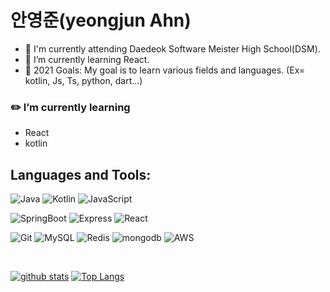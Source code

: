
#  안영준(yeongjun Ahn)

- 🔭 I'm currently attending Daedeok Software Meister High School(DSM).
- 🌱 I’m currently learning React.
- 🥅 2021 Goals: My goal is to learn various fields and languages.
  (Ex= kotlin, Js, Ts, python, dart...)

### :pencil2: I’m currently learning

- React 
- kotlin

## Languages and Tools:
<!--**- Language**  -->

![Java](https://img.shields.io/badge/Java-%E2%98%85%E2%98%85%E2%98%85%E2%98%85%E2%98%86-red?style=flat-square&logo=Java&logoColor=white&labelColor=red) ![Kotlin](https://img.shields.io/badge/Kotlin-%E2%98%85%E2%98%85%E2%98%85%E2%98%86%E2%98%86-blue?style=flat-square&logo=Kotlin&logoColor=white&labelColor=blue) ![JavaScript](https://img.shields.io/badge/JavaScript-%E2%98%85%E2%98%85%E2%98%85%E2%98%86%E2%98%86-yellow?style=flat-square&logo=JavaScript&logoColor=white&labelColor=yellow)

<!--**- Framework**  -->

![SpringBoot](https://img.shields.io/badge/SpringBoot-%E2%98%85%E2%98%85%E2%98%85%E2%98%85%E2%98%86-limegreen?style=flat-square&logo=Spring&logoColor=white&labelColor=limegreen) ![Express](https://img.shields.io/badge/Express-%E2%98%85%E2%98%85%E2%98%85%E2%98%86%E2%98%86-darkslategray?style=flat-square&logo=Express&logoColor=white&labelColor=darkslategray) ![React](https://img.shields.io/badge/React-%E2%98%85%E2%98%86%E2%98%86%E2%98%86%E2%98%86-deepskyblue?style=flat-square&logo=React&logoColor=white&labelColor=deepskyblue)

<!--**- Sub**  -->

![Git](https://img.shields.io/badge/Git-%E2%98%85%E2%98%85%E2%98%85%E2%98%86%E2%98%86-black?style=flat-square&logo=Git&logoColor=white&labelColor=black) ![MySQL](https://img.shields.io/badge/MySQL-%E2%98%85%E2%98%85%E2%98%85%E2%98%85%E2%98%86-blue?style=flat-square&logo=MySQL&logoColor=white&labelColor=blue) ![Redis](https://img.shields.io/badge/Redis-%E2%98%85%E2%98%85%E2%98%85%E2%98%86%E2%98%86-purple?style=flat-square&logo=Redis&logoColor=white&labelColor=purple) ![mongodb](https://img.shields.io/badge/mongodb-%E2%98%85%E2%98%85%E2%98%85%E2%98%86%E2%98%86-green?style=flat-square&logo=mongodb&logoColor=white&labelColor=green) ![AWS](https://img.shields.io/badge/AWS-%E2%98%85%E2%98%85%E2%98%85%E2%98%86%E2%98%86-darkorange?style=flat-square&logo=Amazon&logoColor=white&labelColor=darkorange)


<br />

[![github stats](https://github-readme-stats.vercel.app/api?username=Ahnyeongjun)](https://github.com/anuraghazra/github-readme-stats)
[![Top Langs](https://github-readme-stats.vercel.app/api/top-langs/?username=Ahnyeongjun&layout=compact&card_width=auto)](https://github.com/anuraghazra/github-readme-stats)

<!--
<details>
  <summary><b>Wakatime Week Stats</b></summary>
  [![wakatime stats](https://github-readme-stats.vercel.app/api/wakatime?username=MinJunSeo&layout=compact&width=100)](https://github.com/anuraghazra/github-readme-stats)
</details>
-->

